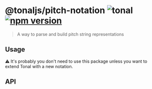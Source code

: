# @tonaljs/pitch-notation ![tonal](https://img.shields.io/badge/@tonaljs-pitch_notation-yellow.svg?style=flat-square) [![npm version](https://img.shields.io/npm/v/@tonaljs/pitch-notation.svg?style=flat-square)](https://www.npmjs.com/package/@tonaljs/pitch-notation)

> A way to parse and build pitch string representations

## Usage

⚠️ It's probably you don't need to use this package unless you want to extend Tonal with a new notation.

## API

####
